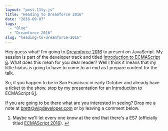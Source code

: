 ```yaml
---
layout: "post.11ty.js"
title: "Heading to Dreamforce 2016"
date: "2016-09-07"
tags: 
  - "Blog"
  - "Dreamforce 2016"
slug: "heading-to-dreamforce-2016"
---
```


Hey guess what! I'm going to [Dreamforce 2016](https://www.salesforce.com/dreamforce/DF16/) to present on JavaScript. My session is part of the developer track and titled [Introduction to ECMAScript 6](https://success.salesforce.com/Sessions#/session/a2q3A000000LBSSQA4). What does this mean for you dear reader? Well I think it means that my little hiatus is going to have to come to an end as I prepare content for the talk.

So, if you happen to be in San Francisco in early October and already have a ticket to the show, stop by my presentation for an Introduction to ECMAScript 6[1](1).

If you are going to be there what are you interested in seeing? Drop me a note at [brett@wipdeveloper.com](mailto:brett@wipdeveloper.com) or by leaving a comment below.

1. Maybe we'll let every one know at the end that there's a ES7 (officially titled [ECMAScript 2016](http://www.ecma-international.org/ecma-262/7.0/index.html)). [↩](1 "return to article")
